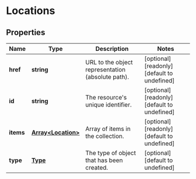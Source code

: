 # Locations

## Properties
| Name | Type | Description | Notes |
| ------------ | ------------- | ------------- | ------------- |
| **href** | **string** | URL to the object representation (absolute path). | [optional] [readonly] [default to undefined] |
| **id** | **string** | The resource\'s unique identifier. | [optional] [readonly] [default to undefined] |
| **items** | [**Array&lt;Location&gt;**](Location.md) | Array of items in the collection. | [optional] [readonly] [default to undefined] |
| **type** | [**Type**](Type.md) | The type of object that has been created. | [optional] [default to undefined] |


